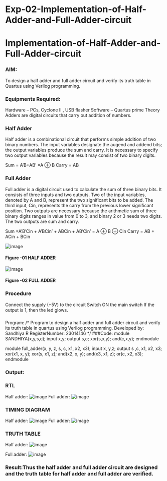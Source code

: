 # Exp-02-Implementation-of-Half-Adder-and-Full-Adder-circuit

# Implementation-of-Half-Adder-and-Full-Adder-circuit
### AIM:
To design a half adder and full adder circuit and verify its truth table in Quartus using Verilog programming.

### Equipments Required:
Hardware – PCs, Cyclone II , USB flasher
Software – Quartus prime
Theory
Adders are digital circuits that carry out addition of numbers.

### Half Adder
Half adder is a combinational circuit that performs simple addition of two binary numbers. The input variables designate the augend and addend bits; the output variables produce the sum and carry. It is necessary to specify two output variables because the result may consist of two binary digits.

Sum = A’B+AB’ =A ⊕ B Carry = AB

### Full Adder
Full adder is a digital circuit used to calculate the sum of three binary bits. It consists of three inputs and two outputs. Two of the input variables, denoted by A and B, represent the two significant bits to be added. The third input, Cin, represents the carry from the previous lower significant position. Two outputs are necessary because the arithmetic sum of three binary digits ranges in value from 0 to 3, and binary 2 or 3 needs two digits. The two outputs are sum and carry.

Sum =A’B’Cin + A’BCin’ + ABCin + AB’Cin’ = A ⊕ B ⊕ Cin Carry = AB + ACin + BCin

 ![image](https://user-images.githubusercontent.com/36288975/163552156-a13e5a56-c638-4110-97d9-8896907c8d25.png)

#### Figure -01 HALF ADDER 


![image](https://user-images.githubusercontent.com/36288975/163552057-b3547877-6d07-45b4-b7e0-bcfebfad9e1d.png)

#### Figure -02 FULL ADDER 

### Procedure

Connect the supply (+5V) to the circuit
Switch ON the main switch
If the output is 1, then the led glows.
### 
Program:
/*
Program to design a half adder and full adder circuit and verify its truth table in quartus using Verilog programming.
Developed by: Sandhiya R
RegisterNumber:  23014146
*/
###Code:
module SANDHIYA(x,y,s,c);
input x,y;
output s,c;
xor(s,x,y);
and(c,x,y);
endmodule

module full_adder(x, y, z, s, c, x1, x2, x3);
input x,  y,z;
output s ,c, x1, x2, x3;
xor(x1, x, y);
xor(s, x1, z);
and(x2, x, y);
and(x3, x1, z);
or(c, x2, x3);
endmodule

### Output:
### RTL
Half adder:
![image](https://github.com/SandhiyaRajagopal/Exp-02-Implementation-of-Half-Adder-and-Full-Adder-circuit/assets/144870852/c9c29bf9-f41a-4e93-a35e-7745e992f48a)
Full adder:
![image](https://github.com/SandhiyaRajagopal/Exp-02-Implementation-of-Half-Adder-and-Full-Adder-circuit/assets/144870852/83b3ac33-0f30-420c-b7ef-f42dac4710f7)


### TIMING DIAGRAM
Half adder:
![image](https://github.com/SandhiyaRajagopal/Exp-02-Implementation-of-Half-Adder-and-Full-Adder-circuit/assets/144870852/99bc3527-404b-447b-8487-119491dcb452)
Full adder:
![image](https://github.com/SandhiyaRajagopal/Exp-02-Implementation-of-Half-Adder-and-Full-Adder-circuit/assets/144870852/77272663-1cf8-4df0-8225-ebd0166efcc8)

### TRUTH TABLE 

Half adder:
![image](https://github.com/SandhiyaRajagopal/Exp-02-Implementation-of-Half-Adder-and-Full-Adder-circuit/assets/144870852/b1e36a28-ec84-4a81-892f-abd3068a3506)

Full adder:
![image](https://github.com/SandhiyaRajagopal/Exp-02-Implementation-of-Half-Adder-and-Full-Adder-circuit/assets/144870852/c62426fb-2720-4842-9c7a-25c6f0bf9aea)


### Result:Thus the half adder and full adder circuit are designed and the truth table for half adder and full adder are verified.
